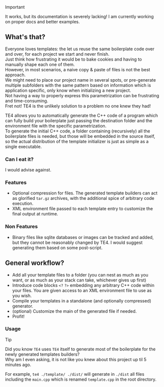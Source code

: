 > [!IMPORTANT]  
> It works, but its documentation is severely lacking!
> I am currently working on proper docs and better examples.

## What's that?
Everyone loves templates: the let us reuse the same boilerplate code over and over, for each project we start and never finish.  
Just think how frustrating it would be to bake cookies and having to manually shape each one of them.  
However, in most scenarios, a naive copy & paste of files is not the best approach.  
We might need to place our project name in several spots, or pre-generate multiple subfolders with the same pattern based on information which is application specific, only know when initializing a new project.  
Not having a way to properly express this parametrization can be frustrating and time-consuming.  
Fret not! TE4 is the unlikely solution to a problem no one knew they had!

TE4 allows you to automatically generate the C++ code of a program which can fully build your boilerplate just passing the destination folder and the environment file with the specific parametrization.  
To generate the initial C++ code, a folder containing (recursively) all the boilerplate files is needed, but those will be embedded in the source itself, so the actual distribution of the template initializer is just as simple as a single executable.

### Can I eat it?

I would advise against.  

### Features
- Optional compression for files. The generated template builders can act as glorified `tar.gz` archives, with the additional spice of arbitrary code execution.
- XML environment file passed to each template entry to customize the final output at runtime.

### Non Features
- Binary files like sqlite databases or images can be tracked and added, but they cannot be reasonably changed by TE4. I would suggest generating them based on some post-script.

## General workflow?

- Add all your template files to a folder (you can nest as much as you want, or as much as your stack can take, whichever gives up first)
- Introduce code blocks `<?` `?>` embedding any arbitrary C++ code within your files. You are given access to an XML environment file to use as you wish.
- Compile your templates in a standalone (and optionally compressed) generator.
- (optional) Customize the main of the generated file if needed.
- Profit!

### Usage

> [!TIP]  
> Did you know `TE4` uses `TE4` itself to generate most of the boilerplate for the newly generated templates builders?  
> Why am I even asking, it is not like you knew about this project up til 5 minutes ago.  

For example, `te4 ./template/ ./dist/` will generate in `./dist` all files including the `main.cpp` which is renamed `template.cpp` in the root directory.
